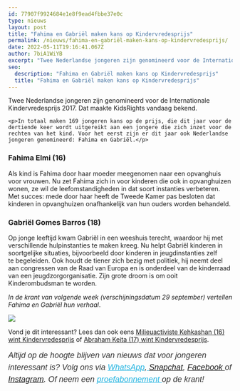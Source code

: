 ```yaml
---
id: 77907f9924684e1e8f9ead4fbbe37e0c
type: nieuws
layout: post
title: "Fahima en Gabriël maken kans op Kindervredesprijs"
permalink: /nieuws/fahima-en-gabriël-maken-kans-op-kindervredesprijs/
date: 2022-05-11T19:16:41.067Z
author: 7biA1WiYB
excerpt: "Twee Nederlandse jongeren zijn genomineerd voor de Internationale Kindervredesprijs 2017. Dat maakte KidsRights vandaag bekend.  "
seo:
  description: "Fahima en Gabriël maken kans op Kindervredesprijs"
  title: "Fahima en Gabriël maken kans op Kindervredesprijs"
---
```

Twee Nederlandse jongeren zijn genomineerd voor de Internationale Kindervredesprijs 2017. Dat maakte KidsRights vandaag bekend.  

    <p>In totaal maken 169 jongeren kans op de prijs, die dit jaar voor de dertiende keer wordt uitgereikt aan een jongere die zich inzet voor de rechten van het kind. Voor het eerst zijn er dit jaar ook Nederlandse jongeren genomineerd: Fahima en Gabriël.</p>
<h3>Fahima Elmi (16)</h3>
<p>Als kind is Fahima door haar moeder meegenomen naar een opvanghuis voor vrouwen. Nu zet Fahima zich in voor kinderen die ook in opvanghuizen wonen, ze wil de leefomstandigheden in dat soort instanties verbeteren. Met succes: mede door haar heeft de Tweede Kamer pas besloten dat kinderen in opvanghuizen onafhankelijk van hun ouders worden behandeld.</p>
<h3>Gabriël Gomes Barros (18)</h3>
<p>Op jonge leeftijd kwam Gabriël in een weeshuis terecht, waardoor hij met verschillende hulpinstanties te maken kreeg. Nu helpt Gabriël kinderen in soortgelijke situaties, bijvoorbeeld door kinderen in jeugdinstanties zelf te begeleiden. Ook houdt de tiener zich bezig met politiek, hij neemt deel aan congressen van de Raad van Europa en is onderdeel van de kinderraad van een jeugdzorgorganisatie. Zijn grote droom is om ooit Kinderombudsman te worden.</p>
<p><em>In de krant van volgende week (verschijningsdatum 29 september) vertellen Fahima en Gabriël hun verhaal</em>.</p>
<div class="kader">
<p><img class="kaderafbeelding" src="https://original.sevendays.nl/sites/default/files/ff.png"></p>
<p>Vond je dit interessant? Lees dan ook eens <a href="https://original.sevendays.nl/nieuws/milieuactiviste-kehkashan-16-wint-kindervredesprijs">Milieuactiviste Kehkashan (16) wint Kindervredesprijs</a> of <a href="https://original.sevendays.nl/nieuws/abraham-keita-17-wint-kindervredesprijs">Abraham Keita (17) wint Kindervredesprijs</a>.</p>
<p><em style="box-sizing: inherit; color: rgb(51, 51, 51); font-family: &quot;PT Sans&quot;, sans-serif; font-size: 18px; line-height: 27px;">Altijd op de hoogte blijven van nieuws dat voor jongeren interessant is? Volg ons via </em><em style="box-sizing: inherit; color: rgb(34, 179, 224); transition: color 0.3s ease; font-family: &quot;PT Sans&quot;, sans-serif; font-size: 18px; line-height: 27px;"><a href="https://original.sevendays.nl/whatsapp" style="box-sizing: inherit; color: rgb(34, 179, 224); transition: color 0.3s ease; font-family: &quot;PT Sans&quot;, sans-serif; font-size: 18px; line-height: 27px;">WhatsApp</a></em><em style="box-sizing: inherit; color: rgb(51, 51, 51); font-family: &quot;PT Sans&quot;, sans-serif; font-size: 18px; line-height: 27px;">,</em><em style="box-sizing: inherit; color: rgb(34, 179, 224); transition: color 0.3s ease; font-family: &quot;PT Sans&quot;, sans-serif; font-size: 18px; line-height: 27px;"><a href="https://original.sevendays.nl/whatsapp" style="box-sizing: inherit; color: rgb(34, 179, 224); transition: color 0.3s ease; font-family: &quot;PT Sans&quot;, sans-serif; font-size: 18px; line-height: 27px;"> </a></em><em style="box-sizing: inherit; color: rgb(51, 51, 51); font-family: &quot;PT Sans&quot;, sans-serif; font-size: 18px; line-height: 27px;"><a href="https://www.snapchat.com/add/sevendaysnl">Snapchat</a>, <a href="https://www.facebook.com/7Daysnl?ref=bookmarks">Facebook </a>of <a href="https://instagram.com/7DAysnl/">Instagram</a>. Of </em><em style="box-sizing: inherit; color: rgb(51, 51, 51); font-family: &quot;PT Sans&quot;, sans-serif; font-size: 18px; line-height: 27px;">neem een </em><a href="https://abonneren.sevendays.nl/abonneren/abonnementen/ae/artikel" style="box-sizing: inherit; color: rgb(34, 179, 224); transition: color 0.3s ease; font-family: &quot;PT Sans&quot;, sans-serif; font-size: 18px; line-height: 27px;"><em style="box-sizing: inherit;">proefabonnement </em></a><em style="box-sizing: inherit; color: rgb(51, 51, 51); font-family: &quot;PT Sans&quot;, sans-serif; font-size: 18px; line-height: 27px;">op de krant!</em></p>
</div>
  
